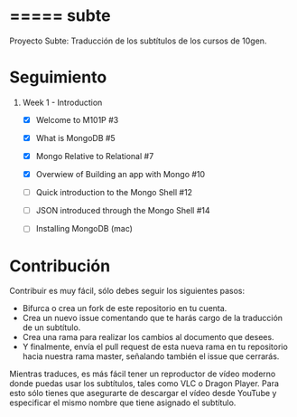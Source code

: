 =====
subte
=====

Proyecto Subte: Traducción de los subtítulos de los cursos de 10gen.


Seguimiento
===========

1. Week 1 - Introduction

    - [x] Welcome to M101P #3
    - [x] What is MongoDB #5
    - [x] Mongo Relative to Relational #7
    - [x] Overwiew of Building an app with Mongo #10
    - [ ] Quick introduction to the Mongo Shell #12
    - [ ] JSON introduced through the Mongo Shell #14
    - [ ] Installing MongoDB (mac)


Contribución
============

Contribuir es muy fácil, sólo debes seguir los siguientes pasos:

- Bifurca o crea un fork de este repositorio en tu cuenta.
- Crea un nuevo issue comentando que te harás cargo de la traducción de un
  subtítulo.
- Crea una rama para realizar los cambios al documento que desees.
- Y finalmente, envía el pull request de esta nueva rama en tu repositorio
  hacia nuestra rama master, señalando también el issue que cerrarás.

Mientras traduces, es más fácil tener un reproductor de vídeo moderno donde
puedas usar los subtítulos, tales como VLC o Dragon Player. Para esto sólo
tienes que asegurarte de descargar el vídeo desde YouTube y especificar el
mismo nombre que tiene asignado el subtítulo.
